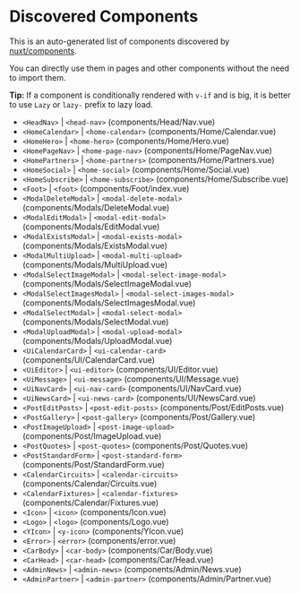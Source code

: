 # Discovered Components

This is an auto-generated list of components discovered by [nuxt/components](https://github.com/nuxt/components).

You can directly use them in pages and other components without the need to import them.

**Tip:** If a component is conditionally rendered with `v-if` and is big, it is better to use `Lazy` or `lazy-` prefix to lazy load.

- `<HeadNav>` | `<head-nav>` (components/Head/Nav.vue)
- `<HomeCalendar>` | `<home-calendar>` (components/Home/Calendar.vue)
- `<HomeHero>` | `<home-hero>` (components/Home/Hero.vue)
- `<HomePageNav>` | `<home-page-nav>` (components/Home/PageNav.vue)
- `<HomePartners>` | `<home-partners>` (components/Home/Partners.vue)
- `<HomeSocial>` | `<home-social>` (components/Home/Social.vue)
- `<HomeSubscribe>` | `<home-subscribe>` (components/Home/Subscribe.vue)
- `<Foot>` | `<foot>` (components/Foot/index.vue)
- `<ModalDeleteModal>` | `<modal-delete-modal>` (components/Modals/DeleteModal.vue)
- `<ModalEditModal>` | `<modal-edit-modal>` (components/Modals/EditModal.vue)
- `<ModalExistsModal>` | `<modal-exists-modal>` (components/Modals/ExistsModal.vue)
- `<ModalMultiUpload>` | `<modal-multi-upload>` (components/Modals/MultiUpload.vue)
- `<ModalSelectImageModal>` | `<modal-select-image-modal>` (components/Modals/SelectImageModal.vue)
- `<ModalSelectImagesModal>` | `<modal-select-images-modal>` (components/Modals/SelectImagesModal.vue)
- `<ModalSelectModal>` | `<modal-select-modal>` (components/Modals/SelectModal.vue)
- `<ModalUploadModal>` | `<modal-upload-modal>` (components/Modals/UploadModal.vue)
- `<UiCalendarCard>` | `<ui-calendar-card>` (components/UI/CalendarCard.vue)
- `<UiEditor>` | `<ui-editor>` (components/UI/Editor.vue)
- `<UiMessage>` | `<ui-message>` (components/UI/Message.vue)
- `<UiNavCard>` | `<ui-nav-card>` (components/UI/NavCard.vue)
- `<UiNewsCard>` | `<ui-news-card>` (components/UI/NewsCard.vue)
- `<PostEditPosts>` | `<post-edit-posts>` (components/Post/EditPosts.vue)
- `<PostGallery>` | `<post-gallery>` (components/Post/Gallery.vue)
- `<PostImageUpload>` | `<post-image-upload>` (components/Post/ImageUpload.vue)
- `<PostQuotes>` | `<post-quotes>` (components/Post/Quotes.vue)
- `<PostStandardForm>` | `<post-standard-form>` (components/Post/StandardForm.vue)
- `<CalendarCircuits>` | `<calendar-circuits>` (components/Calendar/Circuits.vue)
- `<CalendarFixtures>` | `<calendar-fixtures>` (components/Calendar/Fixtures.vue)
- `<Icon>` | `<icon>` (components/Icon.vue)
- `<Logo>` | `<logo>` (components/Logo.vue)
- `<YIcon>` | `<y-icon>` (components/YIcon.vue)
- `<Error>` | `<error>` (components/error.vue)
- `<CarBody>` | `<car-body>` (components/Car/Body.vue)
- `<CarHead>` | `<car-head>` (components/Car/Head.vue)
- `<AdminNews>` | `<admin-news>` (components/Admin/News.vue)
- `<AdminPartner>` | `<admin-partner>` (components/Admin/Partner.vue)
